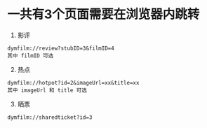 # 一共有3个页面需要在浏览器内跳转

1. 影评
```
dymfilm://review?stubID=3&filmID=4
其中 filmID 可选
```
2. 热点
```
dymfilm://hotpot?id=2&imageUrl=xx&title=xx
其中 imageUrl 和 title 可选
```
3. 晒票
```
dymfilm://sharedticket?id=3
```
